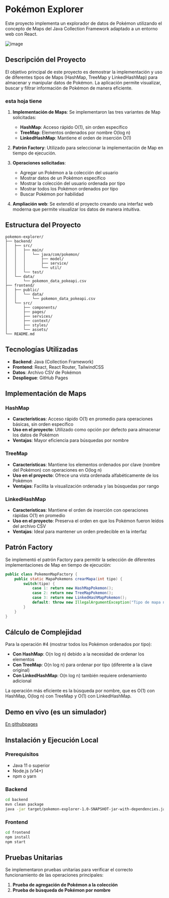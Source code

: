 # Pokémon Explorer

Este proyecto implementa un explorador de datos de Pokémon utilizando el concepto de Maps del Java Collection Framework adaptado a un entorno web con React.

![image](https://github.com/user-attachments/assets/f60632a5-91cf-4089-9f15-0af6c3b3a65d)

## Descripción del Proyecto

El objetivo principal de este proyecto es demostrar la implementación y uso de diferentes tipos de Maps (HashMap, TreeMap y LinkedHashMap) para almacenar y manipular datos de Pokémon. La aplicación permite visualizar, buscar y filtrar información de Pokémon de manera eficiente.

### esta hoja tiene

1. **Implementación de Maps**: Se implementaron las tres variantes de Map solicitadas:
   - **HashMap**: Acceso rápido O(1), sin orden específico
   - **TreeMap**: Elementos ordenados por nombre O(log n)
   - **LinkedHashMap**: Mantiene el orden de inserción O(1)

2. **Patrón Factory**: Utilizado para seleccionar la implementación de Map en tiempo de ejecución.

3. **Operaciones solicitadas**:
   - Agregar un Pokémon a la colección del usuario
   - Mostrar datos de un Pokémon específico
   - Mostrar la colección del usuario ordenada por tipo
   - Mostrar todos los Pokémon ordenados por tipo
   - Buscar Pokémon por habilidad

4. **Ampliación web**: Se extendió el proyecto creando una interfaz web moderna que permite visualizar los datos de manera intuitiva.

## Estructura del Proyecto

```
pokemon-explorer/
├── backend/
│   ├── src/
│   │   ├── main/
│   │   │   └── java/com/pokemon/
│   │   │       ├── model/
│   │   │       ├── service/
│   │   │       └── util/
│   │   └── test/
│   └── data/
│       └── pokemon_data_pokeapi.csv
├── frontend/
│   ├── public/
│   │   └── data/
│   │       └── pokemon_data_pokeapi.csv
│   └── src/
│       ├── components/
│       ├── pages/
│       ├── services/
│       ├── context/
│       ├── styles/
│       └── assets/
└── README.md
```

## Tecnologías Utilizadas

- **Backend**: Java (Collection Framework)
- **Frontend**: React, React Router, TailwindCSS
- **Datos**: Archivo CSV de Pokémon
- **Despliegue**: GitHub Pages

## Implementación de Maps

### HashMap
- **Características**: Acceso rápido O(1) en promedio para operaciones básicas, sin orden específico
- **Uso en el proyecto**: Utilizado como opción por defecto para almacenar los datos de Pokémon
- **Ventajas**: Mayor eficiencia para búsquedas por nombre

### TreeMap
- **Características**: Mantiene los elementos ordenados por clave (nombre del Pokémon) con operaciones en O(log n)
- **Uso en el proyecto**: Ofrece una vista ordenada alfabéticamente de los Pokémon
- **Ventajas**: Facilita la visualización ordenada y las búsquedas por rango

### LinkedHashMap
- **Características**: Mantiene el orden de inserción con operaciones rápidas O(1) en promedio
- **Uso en el proyecto**: Preserva el orden en que los Pokémon fueron leídos del archivo CSV
- **Ventajas**: Ideal para mantener un orden predecible en la interfaz

## Patrón Factory

Se implementó el patrón Factory para permitir la selección de diferentes implementaciones de Map en tiempo de ejecución:

```java
public class PokemonMapFactory {
    public static MapaPokemons crearMapa(int tipo) {
        switch(tipo) {
            case 1: return new HashMapPokemon();
            case 2: return new TreeMapPokemon();
            case 3: return new LinkedHashMapPokemon();
            default: throw new IllegalArgumentException("Tipo de mapa no válido");
        }
    }
}
```

## Cálculo de Complejidad

Para la operación #4 (mostrar todos los Pokémon ordenados por tipo):

- **Con HashMap**: O(n log n) debido a la necesidad de ordenar los elementos
- **Con TreeMap**: O(n log n) para ordenar por tipo (diferente a la clave original)
- **Con LinkedHashMap**: O(n log n) también requiere ordenamiento adicional

La operación más eficiente es la búsqueda por nombre, que es O(1) con HashMap, O(log n) con TreeMap y O(1) con LinkedHashMap.

## Demo en vivo (es un simulador)

[En githubpages ](https://fatupopzz.github.io/pokemon-maps)

## Instalación y Ejecución Local

### Prerequisitos
- Java 11 o superior
- Node.js (v14+)
- npm o yarn

### Backend
```bash
cd backend
mvn clean package
java -jar target/pokemon-explorer-1.0-SNAPSHOT-jar-with-dependencies.jar
```

### Frontend
```bash
cd frontend
npm install
npm start
```

## Pruebas Unitarias

Se implementaron pruebas unitarias para verificar el correcto funcionamiento de las operaciones principales:

1. **Prueba de agregación de Pokémon a la colección**
2. **Prueba de búsqueda de Pokémon por nombre**





